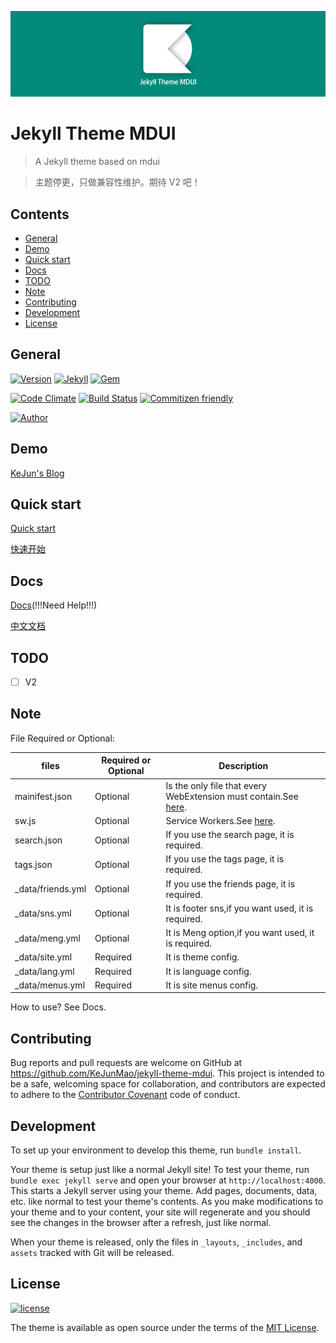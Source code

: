 ![](/jekylltheme.jpg)

# Jekyll Theme MDUI

> A Jekyll theme based on mdui

> 主题停更，只做兼容性维护。期待 V2 吧！

## Contents

* [General](#general)
* [Demo](#demo)
* [Quick start](#quick-start)
* [Docs](#docs)
* [TODO](#todo)
* [Note](#note)
* [Contributing](#contributing)
* [Development](#development)
* [License](#license)

## General

[![Version](https://img.shields.io/badge/version-0.5.3-green.svg?style=flat-square)]()
[![Jekyll](https://img.shields.io/badge/Jekyll-3.5+-green.svg?style=flat-square)](https://jekyllrb.com/)
[![Gem](https://img.shields.io/gem/dt/jekyll-theme-mdui.svg?style=flat-square)](https://rubygems.org/gems/jekyll-theme-mdui/)

[![Code Climate](https://img.shields.io/codeclimate/maintainability/KeJunMao/jekyll-theme-mdui.svg?style=flat-square&label=code%20climate)](https://codeclimate.com/github/KeJunMao/jekyll-theme-mdui/)
[![Build Status](https://img.shields.io/travis/KeJunMao/jekyll-theme-mdui.svg?style=flat-square)](https://travis-ci.org/KeJunMao/jekyll-theme-mdui)
[![Commitizen friendly](https://img.shields.io/badge/commitizen-friendly-brightgreen.svg?style=flat-square)](http://commitizen.github.io/cz-cli/)

[![Author](https://img.shields.io/badge/author-KeJun-blue.svg?style=flat-square)](https://blog.kejun.me)

## Demo

[KeJun's Blog](https://blog.kejun.me)

## Quick start

[Quick start](http://mdui.kejun.me/#/quickstart)

[快速开始](http://mdui.kejun.me/#/zh-cn/quickstart)

## Docs

[Docs](http://mdui.kejun.me/#/)(!!!Need Help!!!)

[中文文档](http://mdui.kejun.me/#/zh-cn/)

## TODO

- [ ] V2

## Note

File Required or Optional:

|files|Required or Optional|Description|
|---  |---                 |---        |
|mainifest.json|Optional   |Is the only file that every WebExtension must contain.See [here](https://developer.mozilla.org/en-US/Add-ons/WebExtensions/manifest.json).|
|sw.js|Optional            |Service Workers.See [here](https://developers.google.com/web/fundamentals/getting-started/primers/service-workers).|
|search.json|Optional|If you use the search page, it is required.|
|tags.json|Optional|If you use the tags page, it is required.|
|_data/friends.yml|Optional|If you use the friends page, it is required.|
|_data/sns.yml|Optional|It is footer sns,if you want used, it is required.|
|_data/meng.yml|Optional|It is Meng option,if you want used, it is required.|
|_data/site.yml|Required|It is theme config.|
|_data/lang.yml|Required|It is language config.|
|_data/menus.yml|Required|It is site menus config.|

How to use? See Docs.

## Contributing

Bug reports and pull requests are welcome on GitHub at https://github.com/KeJunMao/jekyll-theme-mdui. This project is intended to be a safe, welcoming space for collaboration, and contributors are expected to adhere to the [Contributor Covenant](http://contributor-covenant.org) code of conduct.

## Development

To set up your environment to develop this theme, run `bundle install`.

Your theme is setup just like a normal Jekyll site! To test your theme, run `bundle exec jekyll serve` and open your browser at `http://localhost:4000`. This starts a Jekyll server using your theme. Add pages, documents, data, etc. like normal to test your theme's contents. As you make modifications to your theme and to your content, your site will regenerate and you should see the changes in the browser after a refresh, just like normal.

When your theme is released, only the files in `_layouts`, `_includes`, and `assets` tracked with Git will be released.

## License

[![license](https://img.shields.io/github/license/KeJunMao/jekyll-theme-mdui.svg?style=flat-square)](https://github.com/KeJunMao/jekyll-theme-mdui/blob/master/LICENSE.txt)

The theme is available as open source under the terms of the [MIT License](https://opensource.org/licenses/MIT).
